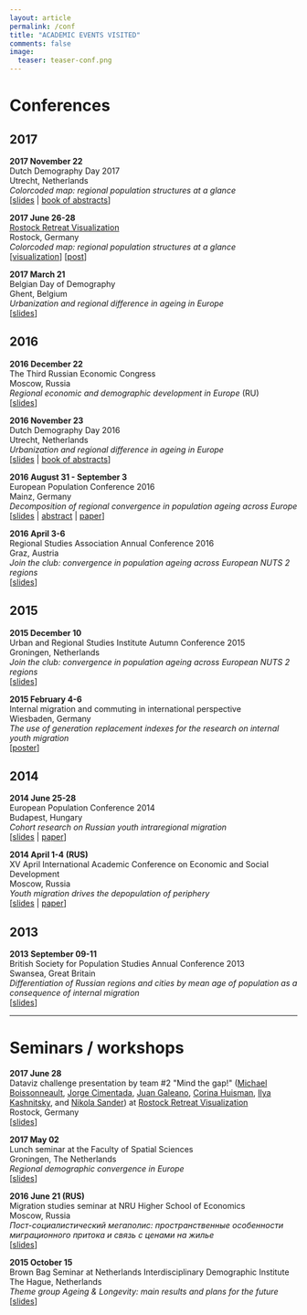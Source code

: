 ```yaml
---
layout: article
permalink: /conf
title: "ACADEMIC EVENTS VISITED"
comments: false
image:
  teaser: teaser-conf.png
---
```


# Conferences

## 2017

**2017 November 22**  
Dutch Demography Day 2017  
Utrecht, Netherlands  
*Colorcoded map: regional population structures at a glance*  
[[slides](/doc/slides/1711-ddd-ik.html) | 
[book of abstracts](/doc/slides/1711-ddd-book.pdf)] 


**2017 June 26-28**  
[Rostock Retreat Visualization](https://twitter.com/RostockRetreat)  
Rostock, Germany  
*Colorcoded map: regional population structures at a glance*  
[[visualization](/doc/slides/1706-mind-the-gap.pdf)] 
[[post](https://ikashnitsky.github.io/2017/colorcoded-map/)]

**2017 March 21**  
Belgian Day of Demography  
Ghent, Belgium  
*Urbanization and regional difference in ageing in Europe*  
[[slides](/doc/slides/1703-vvd-ik.html)]
  

## 2016
**2016 December 22**  
The Third Russian Economic Congress  
Moscow, Russia  
*Regional economic and demographic development in Europe* (RU)  
[[slides](/doc/slides/1612-rec-ik.html)]

**2016 November 23**  
Dutch Demography Day 2016  
Utrecht, Netherlands  
*Urbanization and regional difference in ageing in Europe*  
[[slides](/doc/slides/1611-ddd-ik.pdf) | 
[book of abstracts](/doc/slides/1611-ddd-book.pdf)]  

**2016 August 31 - September 3**  
European Population Conference 2016  
Mainz, Germany  
*Decomposition of regional convergence in population ageing across Europe*  
[[slides](/doc/slides/1609-epc-ik.pdf) | 
[abstract](http://epc2016.princeton.edu/abstracts/161065) | 
[paper](/doc/pubs/1609-epc-ik.pdf)]  

**2016 April 3-6**  
Regional Studies Association Annual Conference 2016  
Graz, Austria  
*Join the club: convergence in population ageing across European NUTS 2 regions*  
[[slides](/doc/slides/1604-rsa-ik.pdf)]  


## 2015

**2015 December 10**  
Urban and Regional Studies Institute Autumn Conference 2015  
Groningen, Netherlands  
*Join the club: convergence in population ageing across European NUTS 2 regions*  
[[slides](/doc/slides/1512-ursi-ik.pdf)]  

**2015 February 4-6**  
Internal migration and commuting in international perspective  
Wiesbaden, Germany  
*The use of generation replacement indexes for the research on internal youth migration*  
[[poster](/doc/slides/1502-wiesbaden-poster-ik.pdf)]  


## 2014

**2014 June 25-28**  
European Population Conference 2014  
Budapest, Hungary  
*Cohort research on Russian youth intraregional migration*  
[[slides](/doc/slides/1406-epc-ik.pdf) | 
[paper](/doc/pubs/1406-epc-ik.pdf)]  

**2014 April 1-4 (RUS)**  
XV April International Academic Conference on Economic and Social Development  
Moscow, Russia  
*Youth migration drives the depopulation of periphery*  
[[slides](/doc/slides/1404-hse-ik.pdf) | 
[paper](/doc/pubs/1501-hse-april-ik.pdf)]  


## 2013

**2013 September 09-11**  
British Society for Population Studies Annual Conference 2013  
Swansea, Great Britain  
*Differentiation of Russian regions and cities by mean age of population as a consequence of internal migration*  
[[slides](/doc/slides/1309-bsps-ik.pdf)]  



***

# Seminars / workshops

**2017 June 28**  
Dataviz challenge presentation by team #2 "Mind the gap!" ([Michael Boissonneault](https://twitter.com/michaelboiss), [Jorge Cimentada](https://twitter.com/cimentadaj), [Juan Galeano](https://twitter.com/GEDEM_CED), [Corina Huisman](https://twitter.com/CorinaHuisman), [Ilya Kashnitsky](https://twitter.com/ikashnitsky), and [Nikola Sander](https://twitter.com/nikolasander)) at [Rostock Retreat Visualization](https://twitter.com/RostockRetreat)  
Rostock, Germany  
[[slides](/doc/slides/1706-mind-the-gap.pdf)]  

**2017 May 02**  
Lunch seminar at the Faculty of Spatial Sciences  
Groningen, The Netherlands  
*Regional demographic convergence in Europe*   
[[slides](doc/slides/1705-rug-ik.html)]  

**2016 June 21 (RUS)**  
Migration studies seminar at NRU Higher School of Economics  
Moscow, Russia  
*Пост-социалистический мегаполис: пространственные особенности миграционного притока и связь с ценами на жилье*  
[[slides](doc/slides/1606-s-hse-migr-ik.pdf)]  

**2015 October 15**  
Brown Bag Seminar at Netherlands Interdisciplinary Demographic Institute  
The Hague, Netherlands  
*Theme group Ageing & Longevity: main results and plans for the future*  
[[slides](doc/slides/1510-s-nidi-ik.pdf)]  

